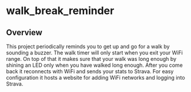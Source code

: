 # walk_break_reminder
## Overview
This project periodically reminds you to get up and go for a walk by sounding a buzzer. The walk timer will only start when you exit your WiFi range. On top of that it makes sure that your walk was long enough by shining an LED only when you have walked long enough. After you come back it reconnects with WiFi and sends your stats to Strava. For easy configuration it hosts a website for adding WiFi networks and logging into Strava.

